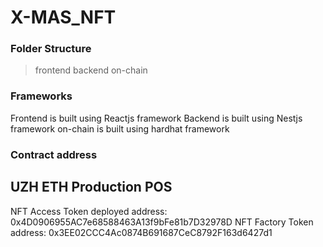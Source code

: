 # X-MAS_NFT

### Folder Structure
> frontend
> backend
> on-chain

### Frameworks
Frontend is built using Reactjs framework
Backend is built using Nestjs framework
on-chain is built using hardhat framework

### Contract address

## UZH ETH Production POS
NFT Access Token deployed address: 0x4D0906955AC7e68588463A13f9bFe81b7D32978D
NFT Factory Token address: 0x3EE02CCC4Ac0874B691687CeC8792F163d6427d1